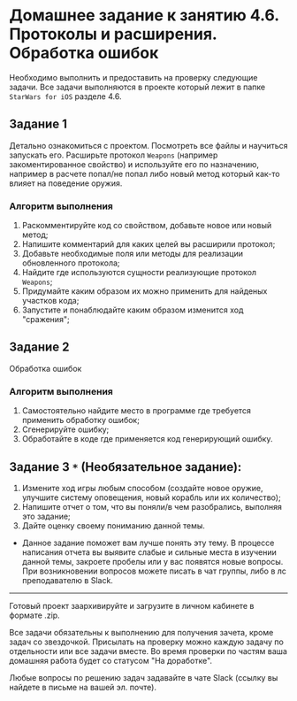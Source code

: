 # Домашнее задание к занятию 4.6. Протоколы и расширения. Обработка ошибок

Необходимо выполнить и предоставить на проверку следующие задачи. 
Все задачи выполняются в проекте который лежит в папке `StarWars for iOS` разделе 4.6.

## Задание 1

Детально ознакомиться с проектом. Посмотреть все файлы и научиться запускать его. Расширьте протокол `Weapons` (например закоментированное свойство) и используйте его по назначению, например в расчете попал/не попал либо новый метод который как-то влияет на поведение оружия.

### Алгоритм выполнения

1. Раскомментируйте код со свойством, добавьте новое или новый метод;
2. Напишите комментарий для каких целей вы расширили протокол;
3. Добавьте необходимые поля или методы для реализации обновленного протокола;
4. Найдите где используются сущности реализующие протокол `Weapons`;
5. Придумайте каким образом их можно применить для найденых участков кода;
6. Запустите и понаблюдайте каким образом изменится ход "сражения";

## Задание 2

Обработка ошибок

### Алгоритм выполнения

1. Самостоятельно найдите место в программе где требуется применить обработку ошибок;
2. Сгенерируйте ошибку;
3. Обработайте в коде где применяется код генерирующий ошибку. 

## Задание 3 `*` (Необязательное задание):

1. Измените ход игры любым способом (создайте новое оружие, улучшите систему оповещения, новый корабль или их количество);
2. Напишите отчет о том, что вы поняли/в чем разобрались, выполняя это задание;
3. Дайте оценку своему пониманию данной темы.

* Данное задание поможет вам лучше понять эту тему. В процессе написания отчета вы выявите слабые и сильные места в изучении данной темы, закроете пробелы или у вас появятся новые вопросы. При возникновении вопросов можете писать в чат группы, либо в лс преподавателю в Slack.
_______________________________

Готовый проект заархивируйте и загрузите в личном кабинете в формате .zip.

Все задачи обязательны к выполнению для получения зачета, кроме задач со звездочкой. Присылать на проверку можно каждую задачу по отдельности или все задачи вместе. Во время проверки по частям ваша домашняя работа будет со статусом "На доработке".

Любые вопросы по решению задач задавайте в чате Slack (ссылку вы найдете в письме на вашей эл. почте).
